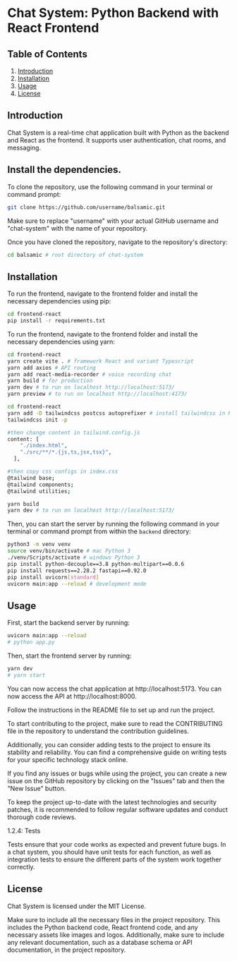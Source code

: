 # Chat System: Python Backend with React Frontend

## Table of Contents
1. [Introduction](#introduction)
2. [Installation](#installation)
3. [Usage](#usage)
4. [License](#license)

## Introduction

Chat System is a real-time chat application built with Python as the backend and React as the frontend. It supports user authentication, chat rooms, and messaging.


## Install the dependencies.

To clone the repository, use the following command in your terminal or command prompt:

```bash
git clone https://github.com/username/balsamic.git
```

Make sure to replace "username" with your actual GitHub username and "chat-system" with the name of your repository.

Once you have cloned the repository, navigate to the repository's directory:

```bash
cd balsamic # root directory of chat-system
```

## Installation

To run the frontend, navigate to the frontend folder and install the necessary dependencies using pip:

```bash
cd frontend-react
pip install -r requirements.txt
```

To run the frontend, navigate to the frontend folder and install the necessary dependencies using yarn:

```bash
cd frontend-react
yarn create vite . # framework React and variant Typescript
yarn add axios # API routing
yarn add react-media-recorder # voice recording chat
yarn build # for production
yarn dev # to run on localhost http://localhost:5173/
yarn preview # to run on localhost http://localhost:4173/
```

```bash
cd frontend-react
yarn add -D tailwindcss postcss autoprefixer # install tailwindcss in Reactnpx
tailwindcss init -p

#then change content in tailwind.config.js
content: [
    "./index.html",
    "./src/**/*.{js,ts,jsx,tsx}",
  ],

#then copy css configs in index.css
@tailwind base;
@tailwind components;
@tailwind utilities;

yarn build
yarn dev # to run on localhost http://localhost:5173/
```

Then, you can start the server by running the following command in your terminal or command prompt from within the `backend` directory:


```bash
python3 -m venv venv
source venv/bin/activate # mac Python 3
./venv/Scripts/activate # windows Python 3
pip install python-decouple==3.8 python-multipart==0.0.6
pip install requests==2.28.2 fastapi==0.92.0
pip install uvicorn[standard]
uvicorn main:app --reload # development mode
```


## Usage
First, start the backend server by running:

```bash
uvicorn main:app --reload
# python app.py
```

Then, start the frontend server by running:

```bash
yarn dev
# yarn start
```

You can now access the chat application at http://localhost:5173.
You can now access the API at http://localhost:8000.

Follow the instructions in the README file to set up and run the project.

To start contributing to the project, make sure to read the CONTRIBUTING file in the repository to understand the contribution guidelines.

Additionally, you can consider adding tests to the project to ensure its stability and reliability. You can find a comprehensive guide on writing tests for your specific technology stack online.

If you find any issues or bugs while using the project, you can create a new issue on the GitHub repository by clicking on the "Issues" tab and then the "New Issue" button.

To keep the project up-to-date with the latest technologies and security patches, it is recommended to follow regular software updates and conduct thorough code reviews.

1.2.4: Tests

Tests ensure that your code works as expected and prevent future bugs. In a chat system, you should have unit tests for each function, as well as integration tests to ensure the different parts of the system work together correctly.


## License
Chat System is licensed under the MIT License.

Make sure to include all the necessary files in the project repository. This includes the Python backend code, React frontend code, and any necessary assets like images and logos. Additionally, make sure to include any relevant documentation, such as a database schema or API documentation, in the project repository.
